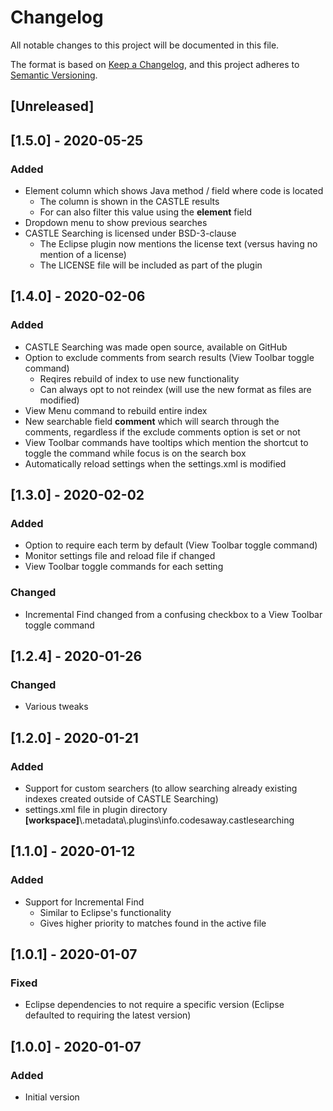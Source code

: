# Changelog
All notable changes to this project will be documented in this file.

The format is based on [Keep a Changelog](https://keepachangelog.com/en/1.0.0/),
and this project adheres to [Semantic Versioning](https://semver.org/spec/v2.0.0.html).

## [Unreleased]

## [1.5.0] - 2020-05-25
### Added
* Element column which shows Java method / field where code is located
  * The column is shown in the CASTLE results
  * For can also filter this value using the **element** field
* Dropdown menu to show previous searches
* CASTLE Searching is licensed under BSD-3-clause
  * The Eclipse plugin now mentions the license text (versus having no mention of a license)
  * The LICENSE file will be included as part of the plugin

## [1.4.0] - 2020-02-06
### Added
* CASTLE Searching was made open source, available on GitHub
* Option to exclude comments from search results (View Toolbar toggle command)
  * Reqires rebuild of index to use new functionality
  * Can always opt to not reindex (will use the new format as files are modified)
* View Menu command to rebuild entire index
* New searchable field **comment** which will search through the comments, regardless if the exclude comments option is set or not
* View Toolbar commands have tooltips which mention the shortcut to toggle the command while focus is on the search box
* Automatically reload settings when the settings.xml is modified

## [1.3.0] - 2020-02-02
### Added
* Option to require each term by default (View Toolbar toggle command)
* Monitor settings file and reload file if changed
* View Toolbar toggle commands for each setting

### Changed
* Incremental Find changed from a confusing checkbox to a View Toolbar toggle command

## [1.2.4] - 2020-01-26
### Changed
* Various tweaks

## [1.2.0] - 2020-01-21
### Added
* Support for custom searchers (to allow searching already existing indexes created outside of CASTLE Searching)
* settings.xml file in plugin directory **[workspace]**\\.metadata\\.plugins\info.codesaway.castlesearching

## [1.1.0] - 2020-01-12
### Added
* Support for Incremental Find
  * Similar to Eclipse's functionality
  * Gives higher priority to matches found in the active file

## [1.0.1] - 2020-01-07
### Fixed
* Eclipse dependencies to not require a specific version (Eclipse defaulted to requiring the latest version)

## [1.0.0] - 2020-01-07
### Added
* Initial version
